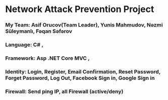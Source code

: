 # Network Attack Prevention Project
<h3>My Team: Asif Orucov(Team Leader), Yunis Mahmudov, Nəzmi Süleymanlı, Fəqan Səfərov</h3>
<h3>Language: C# ,</h3> 
<h3>Framework: Asp .NET Core MVC ,</h3>
<h3>Identity: Login, Register, Email Confirmation, Reset Password, Forget Password, Log Out, Facebook Sign in, Google Sign in</h3>
<h3>Firewall: Send ping IP, all Firewall (active/deny) </h3>
